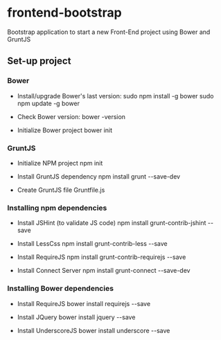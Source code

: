 frontend-bootstrap
==================

Bootstrap application to start a new Front-End project using Bower and GruntJS 


## Set-up project

### Bower

- Install/upgrade Bower's last version:
	sudo npm install -g bower
	sudo npm update -g bower
	
- Check Bower version:
	bower -version

- Initialize Bower project
	bower init


### GruntJS

- Initialize NPM project
	npm init

- Install GruntJS dependency
	npm install grunt --save-dev

- Create GruntJS file
	Gruntfile.js


### Installing npm dependencies

- Install JSHint (to validate JS code)
	npm install grunt-contrib-jshint --save

- Install LessCss
	npm install grunt-contrib-less --save

- Install RequireJS
	npm install grunt-contrib-requirejs --save

- Install Connect Server
	npm install grunt-connect --save-dev


### Installing Bower dependencies

- Install RequireJS
	bower install requirejs --save

- Install JQuery
	bower install jquery --save

- Install UnderscoreJS
	bower install underscore --save
